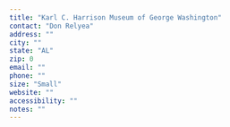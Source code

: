 ```yaml
---
title: "Karl C. Harrison Museum of George Washington"
contact: "Don Relyea"
address: ""
city: ""
state: "AL"
zip: 0
email: ""
phone: ""
size: "Small"
website: ""
accessibility: ""
notes: ""
--- 
```

